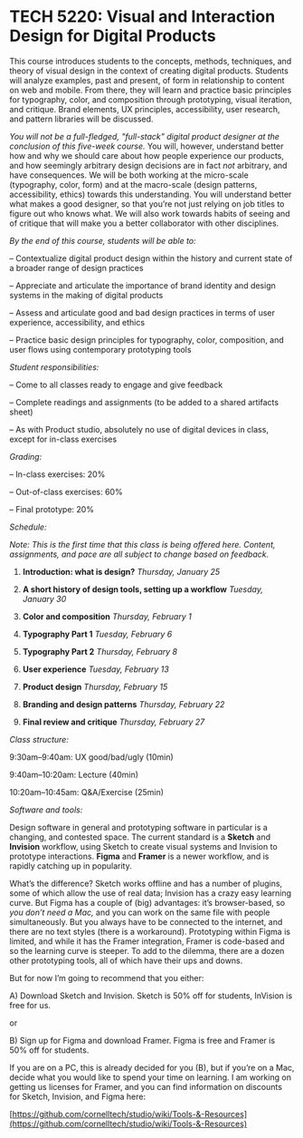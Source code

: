 # TECH 5220: **Visual and Interaction Design for Digital Products**

This course introduces students to the concepts, methods, techniques, and theory of visual design in the context of creating digital products. Students will analyze examples, past and present, of form in relationship to content on web and mobile. From there, they will learn and practice basic principles for typography, color, and composition through prototyping, visual iteration, and critique. Brand elements, UX principles, accessibility, user research, and pattern libraries will be discussed.

*You will not be a full-fledged, "full-stack" digital product designer at the conclusion of this five-week course.* You will, however, understand better how and why we should care about how people experience our products, and how seemingly arbitrary design decisions are in fact *not* arbitrary, and have consequences. We will be both working at the micro-scale (typography, color, form) and at the macro-scale (design patterns, accessibility, ethics) towards this understanding. You will understand better what makes a good designer, so that you’re not just relying on job titles to figure out who knows what. We will also work towards habits of seeing and of critique that will make you a better collaborator with other disciplines.


*By the end of this course, students will be able to:*

– Contextualize digital product design within the history and current state of a broader range of design practices

– Appreciate and articulate the importance of brand identity and design systems in the making of digital products  

– Assess and articulate good and bad design practices in terms of user experience, accessibility, and ethics

– Practice basic design principles for typography, color, composition, and user flows using contemporary prototyping tools


*Student responsibilities:*

– Come to all classes ready to engage and give feedback

– Complete readings and assignments (to be added to a shared artifacts sheet)

– As with Product studio, absolutely no use of digital devices in class, except for in-class exercises


*Grading:*

– In-class exercises: 20%

– Out-of-class exercises: 60%

– Final prototype: 20%

*Schedule:*

*Note: This is the first time that this class is being offered here. Content, assignments, and pace are all subject to change based on feedback.*

1. **Introduction: what is design?** *Thursday, January 25*

2. **A short history of design tools, setting up a workflow** *Tuesday, January 30*

3. **Color and composition** *Thursday, February 1*

4. **Typography Part 1** *Tuesday, February 6*

5. **Typography Part 2** *Thursday, February 8*

6. **User experience** *Tuesday, February 13*

7. **Product design** *Thursday, February 15*

8. **Branding and design patterns** *Thursday, February 22*

9. **Final review and critique** *Thursday, February 27*


*Class structure:*

9:30am–9:40am: UX good/bad/ugly (10min)

9:40am–10:20am: Lecture (40min)

10:20am–10:45am: Q&A/Exercise (25min)


*Software and tools:*

Design software in general and prototyping software in particular is a changing, and contested space. The current standard is a **Sketch** and **Invision** workflow, using Sketch to create visual systems and Invision to prototype interactions. **Figma** and **Framer** is a newer workflow, and is rapidly catching up in popularity.  

What’s the difference? Sketch works offline and has a number of plugins, some of which allow the use of real data; Invision has a crazy easy learning curve. But Figma has a couple of (big) advantages: it’s browser-based, so *you don’t need a Mac,* and you can work on the same file with people simultaneously. But you always have to be connected to the internet, and there are no text styles (there is a workaround). Prototyping within Figma is limited, and while it has the Framer integration, Framer is code-based and so the learning curve is steeper. To add to the dilemma, there are a dozen other prototyping tools, all of which have their ups and downs.  

But for now I’m going to recommend that you either:

A) Download Sketch and Invision. Sketch is 50% off for students, InVision is free for us.

or

B) Sign up for Figma and download Framer. Figma is free and Framer is 50% off for students.

If you are on a PC, this is already decided for you (B), but if you’re on a Mac, decide what you would like to spend your time on learning. I am working on getting us licenses for Framer, and you can find information on discounts for Sketch, Invision, and Figma here:

[https://github.com/cornelltech/studio/wiki/Tools-&-Resources](https://github.com/cornelltech/studio/wiki/Tools-&-Resources)
